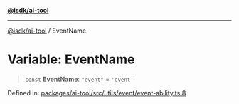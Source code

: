 [**@isdk/ai-tool**](../README.md)

***

[@isdk/ai-tool](../globals.md) / EventName

# Variable: EventName

> `const` **EventName**: `"event"` = `'event'`

Defined in: [packages/ai-tool/src/utils/event/event-ability.ts:8](https://github.com/isdk/ai-tool.js/blob/62dd65284e1c50d2e8546a14ae292154369bdb2c/src/utils/event/event-ability.ts#L8)
